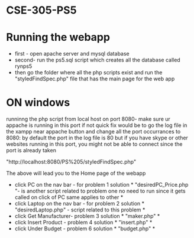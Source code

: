 # CSE-305-PS5

# Running the webapp
* first - open apache server and mysql database
* second- run the ps5.sql script which creates all the database called rynps5
* then go the folder where all the php scripts exist and run the "styledFindSpec.php" file that has the main page for the web app

# ON windows 
   runninng the php script from local host on port 8080- make sure ur appache is running in this port
   if not quick fix would be to go the log file in the xampp near appache button and change all the port occurrances to 8080:
        by default the port in the log file is 80 but if you have skype or other websites running in this port, you might not be able to    connect since the port is already taken
        
 "http://localhost:8080/PS%205/styledFindSpec.php"
 
 The above will lead you to the Home page of the webapp
 * click PC on the nav bar - for problem 1 solution
                 * "desiredPC_Price.php "- is another script related to problem one no need to run since it gets called on click of PC same applies to other *
* click Laptop on the nav bar - for problem 2 solution
                 * "desiredLaptop.php" - script related to this problem *
* click Get Manufacturer- problem 3 solution
                  * "maker.php" *
* click Insert Product - problem 4 solution
                  * "insert.php" *
* click Under Budget - problem 6 solution
                  * "budget.php" *
          
 
